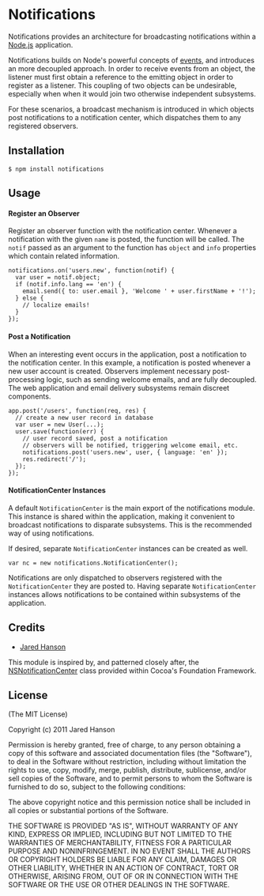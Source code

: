 # Notifications

Notifications provides an architecture for broadcasting notifications within a
[Node.js](http://nodejs.org/) application.

Notifications builds on Node's powerful concepts of [events](http://nodejs.org/docs/v0.6.4/api/events.html),
and introduces an more decoupled approach.  In order to receive events from an
object, the listener must first obtain a reference to the emitting object in
order to register as a listener.  This coupling of two objects can be
undesirable, especially when when it would join two otherwise independent
subsystems.

For these scenarios, a broadcast mechanism is introduced in which objects post
notifications to a notification center, which dispatches them to any registered
observers.

## Installation

    $ npm install notifications

## Usage

#### Register an Observer

Register an observer function with the notification center.  Whenever a
notification with the given `name` is posted, the function will be called.
The `notif` passed as an argument to the function has `object` and `info`
properties which contain related information.

    notifications.on('users.new', function(notif) {
      var user = notif.object;
      if (notif.info.lang == 'en') {
        email.send({ to: user.email }, 'Welcome ' + user.firstName + '!');
      } else {
        // localize emails!
      }
    });

#### Post a Notification

When an interesting event occurs in the application, post a notification to the
notification center.  In this example, a notification is posted whenever a new
user account is created.  Observers implement necessary post-processing logic,
such as sending welcome emails, and are fully decoupled.  The web application
and email delivery subsystems remain discreet components.

    app.post('/users', function(req, res) {
      // create a new user record in database
      var user = new User(...);
      user.save(function(err) {
        // user record saved, post a notification
        // observers will be notified, triggering welcome email, etc.
        notifications.post('users.new', user, { language: 'en' });
        res.redirect('/');
      });
    });
    
#### NotificationCenter Instances

A default `NotificationCenter` is the main export of the notifications module.
This instance is shared within the application, making it convenient to
broadcast notifications to disparate subsystems.  This is the recommended way
of using notifications.

If desired, separate `NotificationCenter` instances can be created as well.

    var nc = new notifications.NotificationCenter();
    
Notifications are only dispatched to observers registered with the
`NotificationCenter` they are posted to.  Having separate `NotificationCenter`
instances allows notifications to be contained within subsystems of the
application.

## Credits

  - [Jared Hanson](http://github.com/jaredhanson)

This module is inspired by, and patterned closely after, the [NSNotificationCenter](http://developer.apple.com/library/mac/#documentation/Cocoa/Conceptual/Notifications/Introduction/introNotifications.html)
class provided within Cocoa's Foundation Framework.

## License

(The MIT License)

Copyright (c) 2011 Jared Hanson

Permission is hereby granted, free of charge, to any person obtaining a copy of
this software and associated documentation files (the "Software"), to deal in
the Software without restriction, including without limitation the rights to
use, copy, modify, merge, publish, distribute, sublicense, and/or sell copies of
the Software, and to permit persons to whom the Software is furnished to do so,
subject to the following conditions:

The above copyright notice and this permission notice shall be included in all
copies or substantial portions of the Software.

THE SOFTWARE IS PROVIDED "AS IS", WITHOUT WARRANTY OF ANY KIND, EXPRESS OR
IMPLIED, INCLUDING BUT NOT LIMITED TO THE WARRANTIES OF MERCHANTABILITY, FITNESS
FOR A PARTICULAR PURPOSE AND NONINFRINGEMENT. IN NO EVENT SHALL THE AUTHORS OR
COPYRIGHT HOLDERS BE LIABLE FOR ANY CLAIM, DAMAGES OR OTHER LIABILITY, WHETHER
IN AN ACTION OF CONTRACT, TORT OR OTHERWISE, ARISING FROM, OUT OF OR IN
CONNECTION WITH THE SOFTWARE OR THE USE OR OTHER DEALINGS IN THE SOFTWARE.
